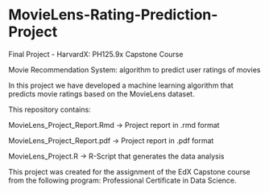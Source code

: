 # MovieLens-Rating-Prediction-Project
Final Project - HarvardX: PH125.9x Capstone Course 

Movie Recommendation System: algorithm to predict user ratings of movies

In this project we have developed a machine learning algorithm that predicts movie ratings based on the MovieLens dataset. 

This repository contains:

MovieLens_Project_Report.Rmd -> Project report in .rmd format

MovieLens_Project_Report.pdf -> Project report in .pdf format

MovieLens_Project.R -> R-Script that generates the data analysis

This project was created for the assignment of the EdX Capstone course from the following program: Professional Certificate in Data Science.
